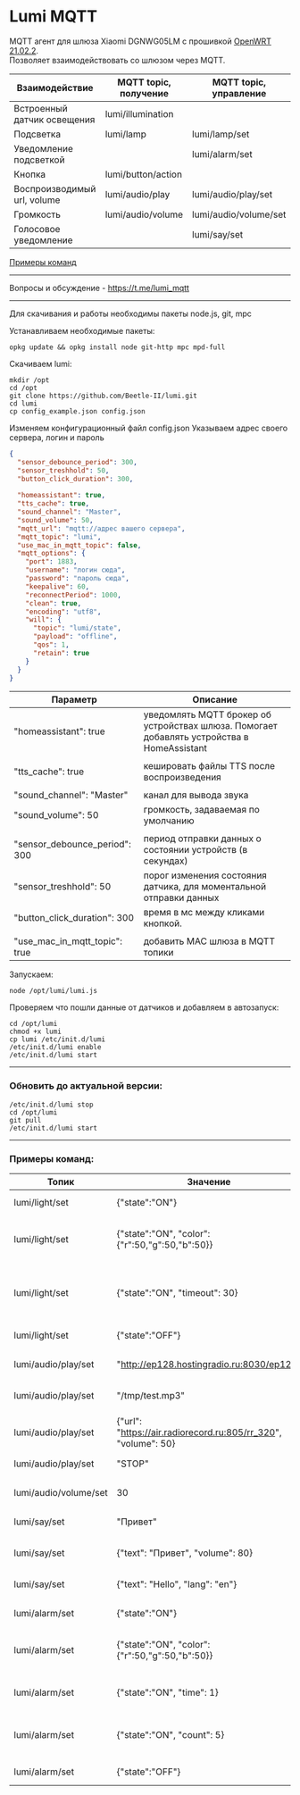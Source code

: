 # Lumi MQTT

MQTT агент для шлюза Xiaomi DGNWG05LM с прошивкой [OpenWRT 21.02.2](https://github.com/openlumi/openwrt/tags).  
Позволяет взаимодействовать со шлюзом через MQTT.

Взаимодействие | MQTT topic, получение | MQTT topic, управление
--- | --- | ---
Встроенный датчик освещения | lumi/illumination
Подсветка | lumi/lamp | lumi/lamp/set
Уведомление подсветкой |  | lumi/alarm/set
Кнопка | lumi/button/action
Воспроизводимый url, volume | lumi/audio/play | lumi/audio/play/set
Громкость | lumi/audio/volume | lumi/audio/volume/set
Голосовое уведомление |  | lumi/say/set

[Примеры команд](#примеры-команд)

---
Вопросы и обсуждение - https://t.me/lumi_mqtt

---
Для скачивания и работы необходимы пакеты node.js, git, mpc

Устанавливаем необходимые пакеты:

```
opkg update && opkg install node git-http mpc mpd-full
```

Скачиваем lumi:

```
mkdir /opt
cd /opt
git clone https://github.com/Beetle-II/lumi.git
cd lumi
cp config_example.json config.json
```

Изменяем конфигурационный файл config.json Указываем адрес своего сервера, логин и пароль

```json
{
  "sensor_debounce_period": 300,
  "sensor_treshhold": 50,
  "button_click_duration": 300,
          
  "homeassistant": true,
  "tts_cache": true,
  "sound_channel": "Master",
  "sound_volume": 50,
  "mqtt_url": "mqtt://адрес вашего сервера",
  "mqtt_topic": "lumi",
  "use_mac_in_mqtt_topic": false,
  "mqtt_options": {
    "port": 1883,
    "username": "логин сюда",
    "password": "пароль сюда",
    "keepalive": 60,
    "reconnectPeriod": 1000,
    "clean": true,
    "encoding": "utf8",
    "will": {
      "topic": "lumi/state",
      "payload": "offline",
      "qos": 1,
      "retain": true
    }
  }
}
```

Параметр | Описание
--- | ---
"homeassistant": true | уведомлять MQTT брокер об устройствах шлюза. Помогает добавлять устройства в HomeAssistant
||
"tts_cache": true | кешировать файлы TTS после воспроизведения
||
"sound_channel": "Master" | канал для вывода звука
"sound_volume": 50 | громкость, задаваемая по умолчанию
||
"sensor_debounce_period": 300 | период отправки данных о состоянии устройств (в секундах)
"sensor_treshhold": 50 | порог изменения состояния датчика, для моментальной отправки данных
"button_click_duration": 300 | время в мс между кликами кнопкой.
||
"use_mac_in_mqtt_topic": true | добавить MAC шлюза в MQTT топики

Запускаем:

```
node /opt/lumi/lumi.js
```

Проверяем что пошли данные от датчиков и добавляем в автозапуск:

```
cd /opt/lumi
chmod +x lumi
cp lumi /etc/init.d/lumi
/etc/init.d/lumi enable
/etc/init.d/lumi start
```

---

### Обновить до актуальной версии:

```
/etc/init.d/lumi stop
cd /opt/lumi
git pull
/etc/init.d/lumi start
```

---

### Примеры команд:

Топик | Значение | Описание
---|---|---
lumi/light/set | {"state":"ON"} | Включить подсветку
lumi/light/set | {"state":"ON", "color":{"r":50,"g":50,"b":50}} | Включить подсветку с указанным цветом
lumi/light/set | {"state":"ON", "timeout": 30} | Включить подсветку и выключить через указанное время (сек)
lumi/light/set | {"state":"OFF"} | Выключить подсветку
||
lumi/audio/play/set | "http://ep128.hostingradio.ru:8030/ep128" | Включить Радио Европа+
lumi/audio/play/set | "/tmp/test.mp3" | Воспроизвести локальный звуковой файл
lumi/audio/play/set | {"url": "https://air.radiorecord.ru:805/rr_320", "volume": 50} | Включить Радио рекорд с громкостью 50
lumi/audio/play/set | "STOP" | Выключить воспроизведение
||
lumi/audio/volume/set | 30 | Именить громкость на 30
||
lumi/say/set | "Привет" | Произнести 'Привет'
lumi/say/set | {"text": "Привет", "volume": 80} | Произнести 'Привет' с громкостью 80
lumi/say/set | {"text": "Hello", "lang": "en"} | Произнести 'Hello'
||
lumi/alarm/set | {"state":"ON"} | Включить мигание лампой
lumi/alarm/set | {"state":"ON", "color":{"r":50,"g":50,"b":50}} | Включить мигание лампой указанным цветом
lumi/alarm/set | {"state":"ON", "time": 1} | Включить мигание лампой с частотой 1 сек
lumi/alarm/set | {"state":"ON", "count": 5} | Включить мигание лампой 5 раз, после отключить
lumi/alarm/set | {"state":"OFF"} | Выключить мигание лампой